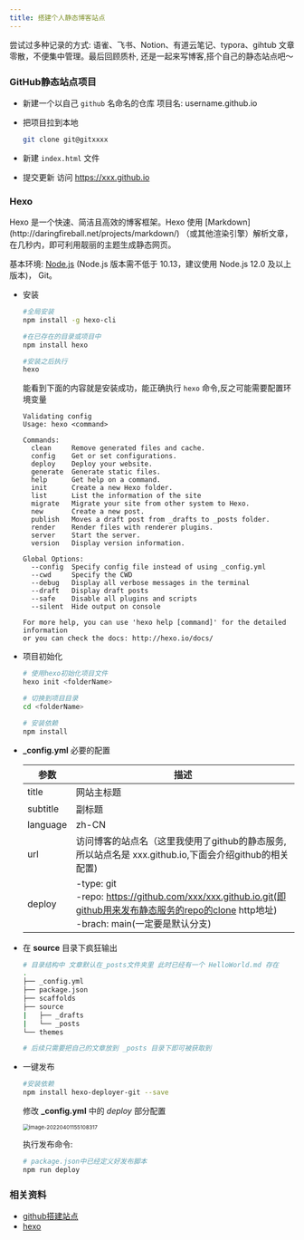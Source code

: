 ```yaml
---
title: 搭建个人静态博客站点
---
```




尝试过多种记录的方式: 语雀、飞书、Notion、有道云笔记、typora、gihtub
文章零散，不便集中管理。最后回顾质朴, 还是一起来写博客,搭个自己的静态站点吧～



### GitHub静态站点项目

- 新建一个以自己 `github` 名命名的仓库 项目名:  username.github.io
- 把项目拉到本地
  
    ```bash
    git clone git@gitxxxx
    ```
    
- 新建 `index.html` 文件
- 提交更新 访问 https://xxx.github.io

### Hexo

<aside>
       Hexo 是一个快速、简洁且高效的博客框架。Hexo 使用 [Markdown]
    (http://daringfireball.net/projects/markdown/)
（或其他渲染引擎）解析文章，在几秒内，即可利用靓丽的主题生成静态网页。
</aside>

基本环境:  [Node.js](http://nodejs.org/) (Node.js 版本需不低于 10.13，建议使用 Node.js 12.0 及以上版本)， Git。

- 安装
  
    ```bash
    #全局安装
    npm install -g hexo-cli
    
    #在已存在的目录或项目中
    npm install hexo
    
    #安装之后执行 
    hexo
    ```
    能看到下面的内容就是安装成功，能正确执行 `hexo` 命令,反之可能需要配置环境变量
    
    ```
    Validating config
    Usage: hexo <command>
    
    Commands:
      clean     Remove generated files and cache.
      config    Get or set configurations.
      deploy    Deploy your website.
      generate  Generate static files.
      help      Get help on a command.
      init      Create a new Hexo folder.
      list      List the information of the site
      migrate   Migrate your site from other system to Hexo.
      new       Create a new post.
      publish   Moves a draft post from _drafts to _posts folder.
      render    Render files with renderer plugins.
      server    Start the server.
      version   Display version information.
    
    Global Options:
      --config  Specify config file instead of using _config.yml
      --cwd     Specify the CWD
      --debug   Display all verbose messages in the terminal
      --draft   Display draft posts
      --safe    Disable all plugins and scripts
      --silent  Hide output on console
    
    For more help, you can use 'hexo help [command]' for the detailed information
    or you can check the docs: http://hexo.io/docs/
    ```
    


- 项目初始化
  
    ```bash
    # 使用hexo初始化项目文件
    hexo init <folderName> 
    
    # 切换到项目目录
    cd <folderName>
    
    # 安装依赖
    npm install  
    ```
    
- **_config.yml** 必要的配置
  
  
    | 参数 | 描述 |
    | --- | --- |
    | title | 网站主标题 |
    | subtitle | 副标题 |
    | language |  zh-CN |
    | url | 访问博客的站点名（这里我使用了github的静态服务,所以站点名是 xxx.github.io,下面会介绍github的相关配置) |
    | deploy | -type: git                                                 <br />-repo: https://github.com/xxx/xxx.github.io.git(即github用来发布静态服务的repo的clone http地址)                       <br /> -brach: main(一定要是默认分支) |
    
- 在 **source** 目录下疯狂输出
  
    ```bash
    # 目录结构中 文章默认在_posts文件夹里 此时已经有一个 HelloWorld.md 存在
    .
    ├── _config.yml
    ├── package.json
    ├── scaffolds
    ├── source
    |   ├── _drafts
    |   └── _posts
    └── themes
    
    # 后续只需要把自己的文章放到 _posts 目录下即可被获取到
    ```
    
- 一键发布
  
    ```bash
    #安装依赖
    npm install hexo-deployer-git --save
    ```
    
    修改 **_config.yml** 中的 *deploy* 部分配置
    
    <img src="/Users/admin/Library/Application Support/typora-user-images/image-20220401155108317.png" alt="image-20220401155108317" style="zoom:67%;" />
    
    执行发布命令: 
    
    ```bash
    # package.json中已经定义好发布脚本
    npm run deploy 
    ```

### 相关资料

- [github搭建站点](https://pages.github.com/)
- [hexo](https://hexo.io/zh-cn/docs/)